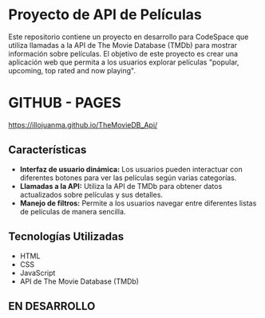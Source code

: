 # Proyecto de API de Películas

Este repositorio contiene un proyecto en desarrollo para CodeSpace que utiliza llamadas a la API de The Movie Database (TMDb) para mostrar información sobre películas. 
El objetivo de este proyecto es crear una aplicación web que permita a los usuarios explorar películas "popular, upcoming, top rated and now playing".

# GITHUB - PAGES
https://illojuanma.github.io/TheMovieDB_Api/

## Características

- **Interfaz de usuario dinámica:** Los usuarios pueden interactuar con diferentes botones para ver las películas según varias categorías.
- **Llamadas a la API:** Utiliza la API de TMDb para obtener datos actualizados sobre películas y sus detalles.
- **Manejo de filtros:** Permite a los usuarios navegar entre diferentes listas de películas de manera sencilla.

## Tecnologías Utilizadas

- HTML
- CSS
- JavaScript
- API de The Movie Database (TMDb)

## EN DESARROLLO